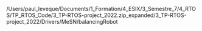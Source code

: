 /Users/paul_leveque/Documents/1_Formation/4_ESIX/3_Semestre_7/4_RTOS/TP_RTOS_Code/3_TP-RTOS-project_2022.zip_expanded/3_TP-RTOS-project_2022/Drivers/MeSN/balancingRobot
